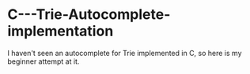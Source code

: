 # C---Trie-Autocomplete-implementation
I haven't seen an autocomplete for Trie implemented in C, so here is my beginner attempt at it.
